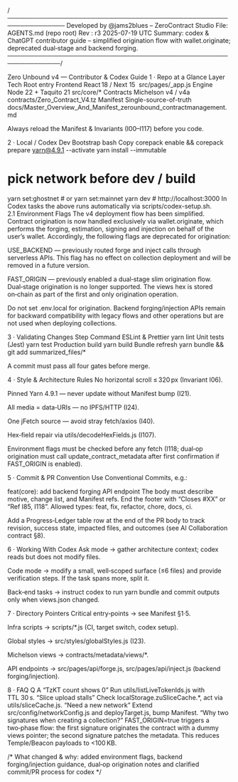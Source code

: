 /───────────────────────────────────────────────────────────────
Developed by @jams2blues – ZeroContract Studio
File: AGENTS.md (repo root)
Rev : r3 2025-07-19 UTC
Summary: codex & ChatGPT contributor guide – simplified origination flow
with wallet.originate; deprecated dual‑stage and backend forging.
──────────────────────────────────────────────────────────────/

Zero Unbound v4 — Contributor & Codex Guide
1 · Repo at a Glance
Layer	Tech	Root entry
Frontend	React 18 / Next 15 	src/pages/_app.js
Engine	Node 22 + Taquito 21	src/core/*
Contracts	Michelson v4 / v4a	contracts/Zero_Contract_V4.tz
Manifest	Single-source-of-truth	docs/Master_Overview_And_Manifest_zerounbound_contractmanagement.md

Always reload the Manifest & Invariants (I00–I117) before you code.

2 · Local / Codex Dev Bootstrap
bash
Copy
corepack enable && corepack prepare yarn@4.9.1 --activate
yarn install --immutable
# pick network before dev / build
yarn set:ghostnet   # or yarn set:mainnet
yarn dev            # http://localhost:3000
In Codex tasks the above runs automatically via scripts/codex-setup.sh.
2.1 Environment Flags
The v4 deployment flow has been simplified. Contract origination is now
handled exclusively via wallet.originate, which performs the
forging, estimation, signing and injection on behalf of the user’s
wallet. Accordingly, the following flags are deprecated for
origination:

USE_BACKEND — previously routed forge and inject calls through
serverless APIs. This flag has no effect on collection deployment and
will be removed in a future version.

FAST_ORIGIN — previously enabled a dual‑stage slim origination flow.
Dual‑stage origination is no longer supported. The views hex is
stored on‑chain as part of the first and only origination operation.

Do not set .env.local for origination. Backend forging/injection
APIs remain for backward compatibility with legacy flows and other
operations but are not used when deploying collections.

3 · Validating Changes
Step Command
ESLint & Prettier yarn lint
Unit tests (Jest) yarn test
Production build yarn build
Bundle refresh yarn bundle && git add summarized_files/*

A commit must pass all four gates before merge.

4 · Style & Architecture Rules
No horizontal scroll ≤ 320 px (Invariant I06).

Pinned Yarn 4.9.1 — never update without Manifest bump (I21).

All media = data‑URIs — no IPFS/HTTP (I24).

One jFetch source — avoid stray fetch/axios (I40).

Hex‑field repair via utils/decodeHexFields.js (I107).

Environment flags must be checked before any fetch
(I118; dual‑op origination must call update_contract_metadata after
first confirmation if FAST_ORIGIN is enabled).

5 · Commit & PR Convention
Use Conventional Commits, e.g.:

feat(core): add backend forging API endpoint
The body must describe motive, change list, and Manifest refs. End the
footer with “Closes #XX” or “Ref I85, I118”. Allowed types: feat,
fix, refactor, chore, docs, ci.

Add a Progress‑Ledger table row at the end of the PR body to track
revision, success state, impacted files, and outcomes (see
AI Collaboration contract §8).

6 · Working With Codex
Ask mode → gather architecture context; codex reads but does
not modify files.

Code mode → modify a small, well‑scoped surface (≤6 files) and
provide verification steps. If the task spans more, split it.

Back‑end tasks → instruct codex to run yarn bundle and commit
outputs only when views.json changed.

7 · Directory Pointers
Critical entry‑points → see Manifest §1·5.

Infra scripts → scripts/*.js (CI, target switch, codex setup).

Global styles → src/styles/globalStyles.js (I23).

Michelson views → contracts/metadata/views/*.

API endpoints → src/pages/api/forge.js, src/pages/api/inject.js (backend forging/injection).

8 · FAQ
Q A
“TzKT count shows 0” Run utils/listLiveTokenIds.js with TTL 30 s.
“Slice upload stalls” Check localStorage.zuSliceCache.*, act via utils/sliceCache.js.
“Need a new network” Extend src/config/networkConfig.js and deployTarget.js, bump Manifest.
“Why two signatures when creating a collection?” FAST_ORIGIN=true triggers a two‑phase flow: the first signature originates the contract with a dummy views pointer; the second signature patches the metadata. This reduces Temple/Beacon payloads to <100 KB.

/* What changed & why: added environment flags, backend forging/injection guidance,
dual‑op origination notes and clarified commit/PR process for codex */